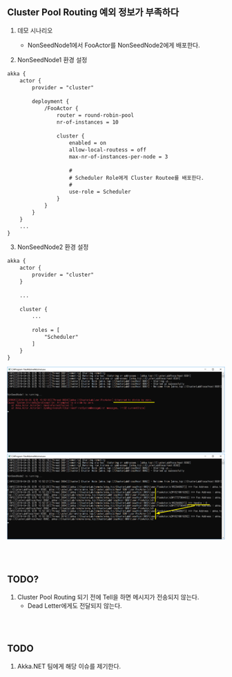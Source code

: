 ## Cluster Pool Routing 예외 정보가 부족하다
1. 데모 시나리오
   - NonSeedNode1에서 FooActor를 NonSeedNode2에게 배포한다.

2. NonSeedNode1 환경 설정
```
akka {
	actor {
		provider = "cluster"

		deployment {
			/FooActor {
				router = round-robin-pool
				nr-of-instances = 10

				cluster {
					enabled = on
					allow-local-routess = off
					max-nr-of-instances-per-node = 3
					
					#
					# Scheduler Role에게 Cluster Routee를 배포한다.
					#
					use-role = Scheduler
				}
			}
		}
	}
	...
}
```
3. NonSeedNode2 환경 설정
```
akka {
	actor {
		provider = "cluster"
	}

    ...

	cluster {
		...

		roles = [
			"Scheduler"
		]
	}
}
```

![](./Images/NonSeedNode1.png)
![](./Images/NonSeedNode2.png)

<br/>
<br/>

## TODO?
1. Cluster Pool Routing 되기 전에 Tell을 하면 메시지가 전송되지 않는다.
   - Dead Letter에게도 전달되지 않는다.

<br/>
<br/>

## TODO
1. Akka.NET 팀에게 해당 이슈를 제기한다.
